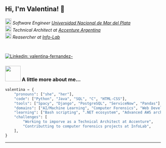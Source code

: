 <h2> Hi, I'm Valentina! 🌷 </h2>
<p><em>
  <img src="https://webmail.mdp.edu.ar/soporte/logo.png" width="20"> Software Engineer <a href="https://www.mdp.edu.ar/">Universidad Nacional de Mar del Plata</a>
</br>
  <img src="https://logos-world.net/wp-content/uploads/2020/07/Accenture-Logo-700x394.png" width="20"> Technical Architect at <a href="https://www.accenture.com/ar-es">Accenture Argentina</a>
  </br>
  <img src="https://pbs.twimg.com/profile_images/1181931342319230977/BY69EGEi_400x400.jpg" width="20"> Reasercher at <a href="https://info-lab.org.ar/">Info-Lab</a>
</em></p>
</br>

[![Linkedin: valentina-fernandez-](https://img.shields.io/badge/-/valentinafernandez-blue?style=flat-square&logo=Linkedin&logoColor=white&link=https://https://www.linkedin.com/in/valentina-fernandez-)](https://www.linkedin.com/in/valentina-fernandez-/)


### <img src="https://media.giphy.com/media/VgCDAzcKvsR6OM0uWg/giphy.gif" width="50"> A little more about me...  

```python
valentina = {
    "pronouns": ["she", "her"],
    "code": ["Python", "Java", "SQL", "C", "HTML-CSS"],
    "tools": ["Spacy", "Django", "PostgreSQL", "ServiceNow", "Pandas"],
    "domains": ["AI/Machine Learning", "Computer Forensics", "Web Development"],
    "learning": ["Bash scripting", ".NET ecosystem", "Advanced AWS architecture"],
    "challenges": [
        "Working to imporve as a Technical Architect at Accenture",
        "Contributting to computer forensics projects at InfoLab",
    ],
}

```

---
